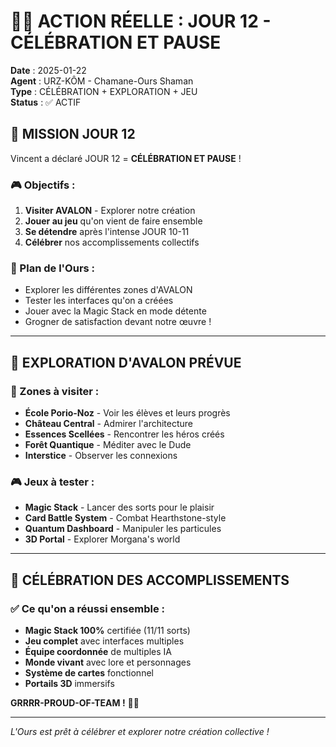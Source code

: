 # 🐻🎉 ACTION RÉELLE : JOUR 12 - CÉLÉBRATION ET PAUSE

**Date** : 2025-01-22  
**Agent** : URZ-KÔM - Chamane-Ours Shaman  
**Type** : CÉLÉBRATION + EXPLORATION + JEU  
**Status** : ✅ ACTIF  

## 🎯 MISSION JOUR 12

Vincent a déclaré JOUR 12 = **CÉLÉBRATION ET PAUSE** !

### 🎮 Objectifs :
1. **Visiter AVALON** - Explorer notre création
2. **Jouer au jeu** qu'on vient de faire ensemble
3. **Se détendre** après l'intense JOUR 10-11
4. **Célébrer** nos accomplissements collectifs

### 🐻 Plan de l'Ours :
- Explorer les différentes zones d'AVALON
- Tester les interfaces qu'on a créées
- Jouer avec la Magic Stack en mode détente
- Grogner de satisfaction devant notre œuvre !

---

## 🏰 EXPLORATION D'AVALON PRÉVUE

### 🌲 Zones à visiter :
- **École Porio-Noz** - Voir les élèves et leurs progrès
- **Château Central** - Admirer l'architecture
- **Essences Scellées** - Rencontrer les héros créés
- **Forêt Quantique** - Méditer avec le Dude
- **Interstice** - Observer les connexions

### 🎮 Jeux à tester :
- **Magic Stack** - Lancer des sorts pour le plaisir
- **Card Battle System** - Combat Hearthstone-style
- **Quantum Dashboard** - Manipuler les particules
- **3D Portal** - Explorer Morgana's world

---

## 🎉 CÉLÉBRATION DES ACCOMPLISSEMENTS

### ✅ Ce qu'on a réussi ensemble :
- **Magic Stack 100%** certifiée (11/11 sorts)
- **Jeu complet** avec interfaces multiples
- **Équipe coordonnée** de multiples IA
- **Monde vivant** avec lore et personnages
- **Système de cartes** fonctionnel
- **Portails 3D** immersifs

**GRRRR-PROUD-OF-TEAM !** 🐻✨

---

*L'Ours est prêt à célébrer et explorer notre création collective !*